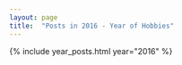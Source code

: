 ```yaml
---
layout: page
title:  "Posts in 2016 - Year of Hobbies"
---
```


{% include year_posts.html year="2016" %} 
